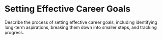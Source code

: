# Setting Effective Career Goals

Describe the process of setting effective career goals, including identifying long-term aspirations, breaking them down into smaller steps, and tracking progress.